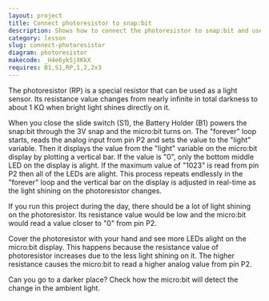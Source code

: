 ```yaml
---
layout: project
title: Connect photoresistor to snap:bit
description: Shows how to connect the photoresistor to snap:bit and use it as a light sensor input for the micro:bit.
category: lesson
slug: connect-photoresistor
diagram: photoresistor
makecode: _H4e6yk5jXKkX
requires: B1,S1,RP,1,2,2x3
---
```


The photoresistor (RP) is a special resistor that can be used as a light sensor. Its resistance value changes from nearly infinite in total darkness to about 1 KΩ when bright light shines directly on it.

When you close the slide switch (S1), the Battery Holder (B1) powers the snap:bit through the 3V snap and the micro:bit turns on. The "forever" loop starts, reads the analog input from pin P2 and sets the value to the "light" variable. Then it displays the value from the "light" variable on the micro:bit display by plotting a vertical bar. If the value is "0", only the bottom middle LED on the display is alight. If the maximum value of "1023" is read from pin P2 then all of the LEDs are alight. This process repeats endlessly in the "forever" loop and the vertical bar on the display is adjusted in real-time as the light shining on the photoresistor changes.

If you run this project during the day, there should be a lot of light shining on the photoresistor. Its resistance value would be low and the micro:bit would read a value closer to "0" from pin P2.

Cover the photoresistor with your hand and see more LEDs alight on the micro:bit display. This happens because the resistance value of photoresistor increases due to the less light shining on it. The higher resistance causes the micro:bit to read a higher analog value from pin P2.

Can you go to a darker place? Check how the micro:bit will detect the change in the ambient light.